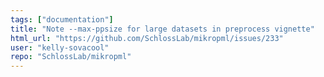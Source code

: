 ```yaml
---
tags: ["documentation"]
title: "Note --max-ppsize for large datasets in preprocess vignette"
html_url: "https://github.com/SchlossLab/mikropml/issues/233"
user: "kelly-sovacool"
repo: "SchlossLab/mikropml"
---
```


